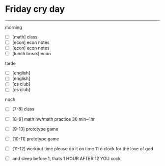 # Friday cry day
---
morning
- [ ] [math] class
- [ ] [econ] econ notes
- [ ] [econ] econ notes
- [ ] [lunch break] econ 

tarde
- [ ] [english] 
- [ ] [english] 
- [ ] [cs club] 
- [ ] [cs club] 

noch
- [ ] [7-8] class
- [ ] [8-9] math hw/math practice 30 min~1hr
- [ ] [9-10] prototype game
- [ ] [10-11] prototype game
- [ ] [11-12] workout time please do it on time 11 o clock for the love of god
- [ ] and sleep before 1, thats 1 HOUR AFTER 12 YOU cock


